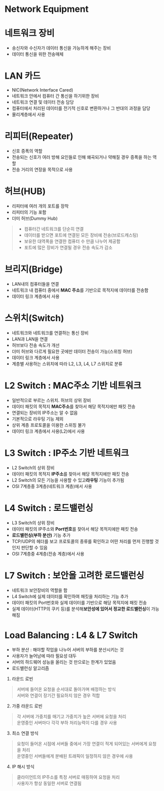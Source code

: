 Network Equipment
================================

# 네트워크 장비
* 송신자와 수신자가 데이터 통신을 가능하게 해주는 장비
* 데이터 통신을 위한 전송매체

# LAN 카드
* NIC(Network Interface Cared)
* 네트워크 안에서 컴퓨터 간 통신을 하기위한 장비
* 네트워크 연결 및 데이터 전송 담당
* 컴퓨터에서 처리된 데이터를 전기적 신호로 변환하거나 그 반대의 과정을 담당
* 물리계층에서 사용

# 리피터(Repeater)
* 신호 증폭의 역할
* 전송되는 신호가 여러 방해 요인들로 인해 왜곡되거나 약해질 경우 증폭을 하는 역할
* 전송 거리의 연장을 목적으로 사용

# 허브(HUB)
* 리피터에 여러 개의 포트를 장착
* 리피터의 기능 포함
* 더미 허브(Dummy Hub)   
> * 컴퓨터간 네트워크를 단순히 연결   
> * 데이터를 받으면 포트에 연결된 모든 장비에 전송(브로드캐스팅)   
> * 보유한 대역폭을 연결한 컴퓨터 수 만큼 나누어 제공함   
> * 포트에 많은 장비가 연결될 경우 전송 속도가 감소   

# 브리지(Bridge)
* LAN내의 컴퓨터들을 연결
* 네트워크 내 컴퓨터 중에서 **MAC 주소**를 기반으로 목적지에 데이터를 전송함
* 데이터 링크 계층에서 사용

# 스위치(Switch)
* 네트워크와 네트워크를 연결하는 통신 장비
* LAN과 LAN을 연결
* 허브보다 전송 속도가 개선
* 더미 허브와 다르게 필요한 곳에만 데이터 전송이 가능(스위칭 허브)
* 데이터 링크 계층에서 사용
* 계층별 사용하는 스위치에 따라 L2, L3, L4, L7 스위치로 분류

# L2 Switch : **MAC주소 기반 네트워크**
* 일반적으로 부르는 스위치. 허브의 상위 장비
* 데이터 패킷의 목적지 **MAC주소**를 찾아서 해당 목적지에만 패킷 전송
* 연결되는 장비의  IP주소는 알 수 없음
* 기본적으로 라우팅 기능 제외
* 상위 계층 프로토콜을 이용한 스위칭 불가
* 데이터 링크 계층에서 사용(L2)에서 사용

# L3 Switch : **IP주소 기반 네트워크**
* L2 Switch의 상위 장비
* 데이터 패킷의 목적지 **IP주소**를 찾아서 해당 목적지에만 패킷 전송
* L2 Switch의 모든 기능을 사용할 수 있고**라우팅** 기능이 추가됨
* OSI 7계층중 3계층(네트워크 계층)에서 사용

# L4 Switch : **로드밸런싱**
* L3 Switch의 상위 장비
* 데이터 패킷의 IP주소와 **Port번호**를 찾아서 해당 목적지에만 패킷 전송
* **로드밸런싱(부하 분산)** 기능 추가
* TCP/UDP의 헤더를 보고 프로토콜의 종류를 확인하고 어떤 처리를 먼저 진행할 것인지 판단할 수 있음
* OSI 7계층중 4계층(전송 계층)에서 사용

# L7 Switch : **보안을 고려한 로드밸런싱**
* 네트워크 보안장비의 역할을 함
* L4 Switch에 실제 데이터를 확인하여 패킷을 처리하는 기능 추가
* 데이터 패킷의 Port번호와 실제 데이터를 기반으로 해당 목적지에 패킷 전송
* 실제 데이터(HTTP의 쿠키 등)를 분석해**보안성에 있어서 정교한 로드밸런싱**이 가능해짐


 
# Load Balancing : L4 & L7 Switch
* 부하 분산 : 해야할 작업을 나누어 서버의 부하를 분산시키는 것
* 사용자가 늘어남에 따라 필요성 대두
* 서버의 하드웨어 성능을 올리는 것 만으로는 한계가 있었음
* 로드밸런싱 알고리즘
1. 라운드 로빈
> 서버에 들어온 요청을 순서대로 돌아가며 배정하는 방식   
> 서버와 연결이 장기간 필요하지 않은 경우 적합   
2. 가중 라운드 로빈
> 각 서버에 가중치를 매기고 가중치가 높은 서버에 요청을 처리   
> 운영중인 서버마다 각각 부하 처리능력이 다를 경우 사용   
3. 최소 연결 방식
> 요청이 들어온 시점에 서버들 중에서 가장 연결이 적게 되어있는 서버에게 요청을 처리   
> 운영중인 서버들에게 분배된 트래픽이 일정하지 않은 경우에 사용   
4. IP 해시 방식
> 클라이언트의 IP주소를 특정 서버로 매핑하여 요청을 처리   
> 사용자가 항상 동일한 서버로 연결됨   












 
